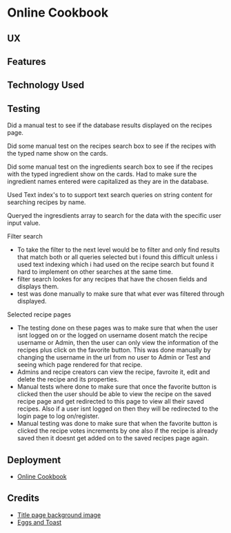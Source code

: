 # Online Cookbook

## UX

## Features

## Technology Used

## Testing

Did a manual test to see if the database results displayed on the recipes page.

Did some manual test on the recipes search box to see if the recipes with the typed name show on the cards. 

Did some manual test on the ingredients search box to see if the recipes with the typed ingredient show on the cards. 
Had to make sure the ingredient names entered were capitalized as they are in the database.

Used Text index's to to support text search queries on string content for searching recipes by name. 

Queryed the ingresdients array to search for the data with the specific user input value.

Filter search
* To take the filter to the next level would be to filter and only find results that match both or all queries selected but i 
found this difficult unless i used text indexing which i had used on the recipe search but found it hard to implement on other searches at the same time.
* filter search lookes for any recipes that have the chosen fields and displays them.
* test was done manually to make sure that what ever was filtered through displayed. 

Selected recipe pages
* The testing done on these pages was to make sure that when the user isnt logged on or the logged on username
dosent match the recipe username or Admin, then the user can only view the information of the recipes plus click 
on the favorite button. This was done manually by changing the username in the url from no user to Admin or Test and 
seeing which page rendered for that recipe.
* Admins and recipe creators can view the recipe, favroite it, edit and delete the recipe and its properties.  
* Manual tests where done to make sure that once the favorite button is clicked then the user should be able to
view the recipe on the saved recipe page and get redirected to this page to view all their saved recipes. Also 
if a user isnt logged on then they will be redirected to the login page to log on/register.
* Manual testing was done to make sure that when the favorite button is clicked the recipe votes increments by one
also if the recipe is already saved then it doesnt get added on to the saved recipes page again.

## Deployment

* [Online Cookbook](https://online-cookbook-hs.herokuapp.com/)


## Credits

* [Title page background image](https://www.shutterstock.com/image-photo/kitchen-cooking-utensils-ceramic-storage-pot-327210395?src=w9EwWJ6WlsWUoHoxjA7O-g-1-1)
* [Eggs and Toast](https://image.shutterstock.com/image-photo/sandwich-avocado-fried-egg-on-450w-346094294.jpg)
